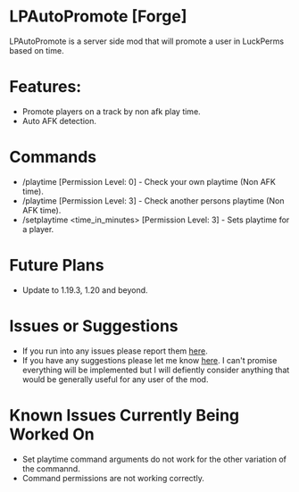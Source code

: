 # LPAutoPromote [Forge]

LPAutoPromote is a server side mod that will promote a user in LuckPerms based on time.

# Features:
- Promote players on a track by non afk play time.
- Auto AFK detection.

# Commands
- /playtime [Permission Level: 0] - Check your own playtime (Non AFK time).
- /playtime <username> [Permission Level: 3] - Check another persons playtime (Non AFK time).
- /setplaytime <username> <time_in_minutes> [Permission Level: 3] - Sets playtime for a player.

# Future Plans
- Update to 1.19.3, 1.20 and beyond.

# Issues or Suggestions
- If you run into any issues please report them [here](https://github.com/Sparkinex/lpautopromote/issues).
- If you have any suggestions please let me know [here](https://github.com/Sparkinex/lpautopromote/issues). I can't promise everything will be implemented but I will defiently consider anything that would be generally useful for any user of the mod.

# Known Issues Currently Being Worked On
- Set playtime command arguments do not work for the other variation of the commannd.
- Command permissions are not working correctly.